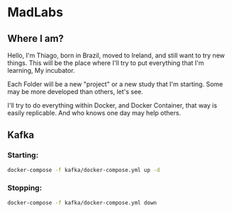 # MadLabs

## Where I am?

Hello, I'm Thiago, born in Brazil, moved to Ireland,
and still want to try new things.
This will be the place where I'll try to put everything that I'm learning,
My incubator.

Each Folder will be a new "project" or a new study that I'm starting.
Some may be more developed than others, let's see.

I'll try to do everything within Docker, and Docker Container,
that way is easily replicable.
And who knows one day may help others.

## Kafka

### Starting:

```bash
docker-compose -f kafka/docker-compose.yml up -d
```
### Stopping:

```bash
docker-compose -f kafka/docker-compose.yml down
```